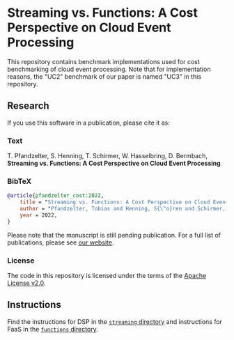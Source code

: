# Streaming vs. Functions: A Cost Perspective on Cloud Event Processing

This repository contains benchmark implementations used for cost benchmarking of cloud event processing.
Note that for implementation reasons, the "UC2" benchmark of our paper is named "UC3" in this repository.

## Research

If you use this software in a publication, please cite it as:

### Text

T. Pfandzelter, S. Henning, T. Schirmer, W. Hasselbring, D. Bermbach, **Streaming vs. Functions: A Cost Perspective on Cloud Event Processing**

### BibTeX

```bibtex
@article{pfandzelter_cost:2022,
    title = "Streaming vs. Functions: A Cost Perspective on Cloud Event Processing",
    author = "Pfandzelter, Tobias and Henning, S{\"o}ren and Schirmer, Trever and Hasselbring, Wilhelm and Bermbach, David",
    year = 2022,
}
```

Please note that the manuscript is still pending publication.
For a full list of publications, please see [our website](https://www.tu.berlin/en/mcc/research/publications/).

### License

The code in this repository is licensed under the terms of the [Apache License v2.0](./LICENSE).

## Instructions

Find the instructions for DSP in the [`streaming` directory](./streaming/README.md) and instructions for FaaS in the [`functions` directory](./functions/README.md).
